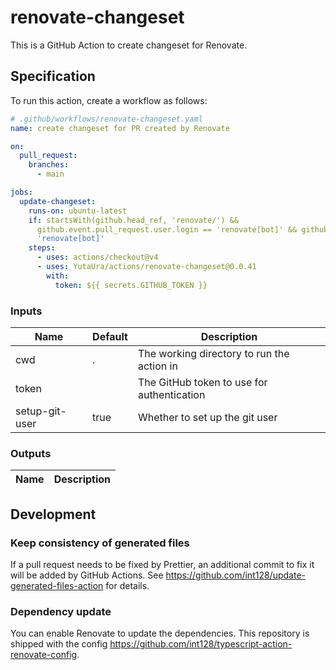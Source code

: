 # renovate-changeset

This is a GitHub Action to create changeset for Renovate.

## Specification

To run this action, create a workflow as follows:

```yaml
# .github/workflows/renovate-changeset.yaml
name: create changeset for PR created by Renovate

on:
  pull_request:
    branches:
      - main

jobs:
  update-changeset:
    runs-on: ubuntu-latest
    if: startsWith(github.head_ref, 'renovate/') &&
      github.event.pull_request.user.login == 'renovate[bot]' && github.actor ==
      'renovate[bot]'
    steps:
      - uses: actions/checkout@v4
      - uses: YutaUra/actions/renovate-changeset@0.0.41
        with:
          token: ${{ secrets.GITHUB_TOKEN }}

```

### Inputs

<!-- update-action-readme:inputs:start -->
| Name           | Default | Description                                |
| -------------- | ------- | ------------------------------------------ |
| cwd            | .       | The working directory to run the action in |
| token          |         | The GitHub token to use for authentication |
| setup-git-user | true    | Whether to set up the git user             |
<!-- update-action-readme:inputs:end -->

### Outputs

<!-- update-action-readme:outputs:start -->
| Name | Description |
| ---- | ----------- |
<!-- update-action-readme:outputs:end -->

## Development

### Keep consistency of generated files

If a pull request needs to be fixed by Prettier, an additional commit to fix it will be added by GitHub Actions.
See https://github.com/int128/update-generated-files-action for details.

### Dependency update

You can enable Renovate to update the dependencies.
This repository is shipped with the config https://github.com/int128/typescript-action-renovate-config.
